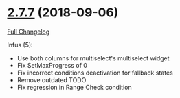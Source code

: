 # [2.7.7](https://github.com/WeakAuras/WeakAuras2/tree/2.7.7) (2018-09-06)

[Full Changelog](https://github.com/WeakAuras/WeakAuras2/compare/2.7.6...2.7.7)

Infus (5):

- Use both columns for multiselect's multiselect widget
- Fix SetMaxProgress of 0
- Fix incorrect conditions deactivation for fallback states
- Remove outdated TODO
- Fix regression in Range Check condition

